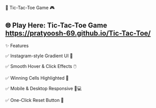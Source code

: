 📌 Tic-Tac-Toe Game 🎮

🌐 Play Here: Tic-Tac-Toe Game
   https://pratyoosh-69.github.io/Tic-Tac-Toe/
---

✨ Features

✅ Instagram-style Gradient UI 🎨

✅ Smooth Hover & Click Effects 🖱️

✅ Winning Cells Highlighted 🎉

✅ Mobile & Desktop Responsive 📱💻

✅ One-Click Reset Button 🔄